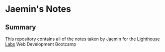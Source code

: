 # Jaemin's Notes
## Summary
This repository contains all of the notes taken by [Jaemin](https://github.com/xPuffball) for the [Lighthouse Labs](https://www.lighthouselabs.ca/) Web Development Bootcamp